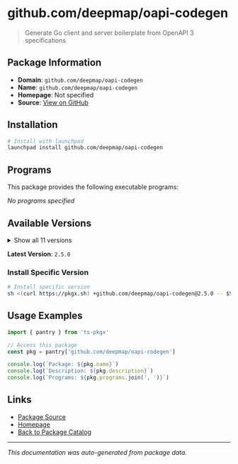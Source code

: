 # github.com/deepmap/oapi-codegen

> Generate Go client and server boilerplate from OpenAPI 3 specifications

## Package Information

- **Domain**: `github.com/deepmap/oapi-codegen`
- **Name**: `github.com/deepmap/oapi-codegen`
- **Homepage**: Not specified
- **Source**: [View on GitHub](https://github.com/pkgxdev/pantry/tree/main/projects/github.com/deepmap/oapi-codegen/package.yml)

## Installation

```bash
# Install with launchpad
launchpad install github.com/deepmap/oapi-codegen
```

## Programs

This package provides the following executable programs:

*No programs specified*

## Available Versions

<details>
<summary>Show all 11 versions</summary>

- `2.5.0`, `2.4.1`, `2.4.0`, `2.3.0`, `2.2.0`
- `2.1.0`, `2.0.0`, `1.16.2`, `1.16.1`, `1.16.0`
- `1.15.0`

</details>

**Latest Version**: `2.5.0`

### Install Specific Version

```bash
# Install specific version
sh <(curl https://pkgx.sh) +github.com/deepmap/oapi-codegen@2.5.0 -- $SHELL -i
```

## Usage Examples

```typescript
import { pantry } from 'ts-pkgx'

// Access this package
const pkg = pantry['github.com/deepmap/oapi-codegen']

console.log(`Package: ${pkg.name}`)
console.log(`Description: ${pkg.description}`)
console.log(`Programs: ${pkg.programs.join(', ')}`)
```

## Links

- [Package Source](https://github.com/pkgxdev/pantry/tree/main/projects/github.com/deepmap/oapi-codegen/package.yml)
- [Homepage](#)
- [Back to Package Catalog](../../../package-catalog.md)

---

*This documentation was auto-generated from package data.*
